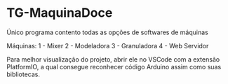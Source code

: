 # TG-MaquinaDoce
Único programa contento todas as opções de softwares de máquinas


Máquinas:
1 - Mixer
2 - Modeladora
3 - Granuladora
4 - Web Servidor


Para melhor visualização do projeto, abrir ele no VSCode com a extensão PlatformIO, a qual consegue reconhecer código Arduino assim como suas bibliotecas.

